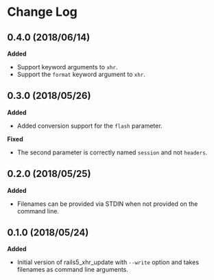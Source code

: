 # Change Log

## 0.4.0 (2018/06/14)

__Added__

* Support keyword arguments to `xhr`.
* Support the `format` keyword argument to `xhr`.

## 0.3.0 (2018/05/26)

__Added__

* Added conversion support for the `flash` parameter.

__Fixed__

* The second parameter is correctly named `session` and not `headers`.

## 0.2.0 (2018/05/25)

__Added__

* Filenames can be provided via STDIN when not provided on the command line.

## 0.1.0 (2018/05/24)

__Added__

* Initial version of rails5_xhr_update with `--write` option and takes
  filenames as command line arguments.
